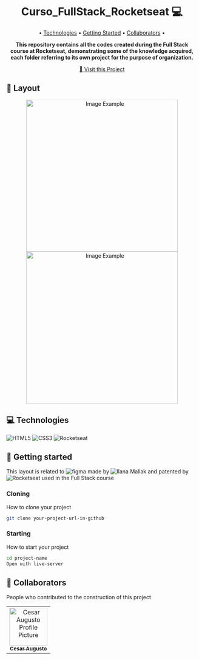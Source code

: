 [HTML5__BADGE]: https://img.shields.io/badge/html5-%23E34F26.svg?style=for-the-badge&logo=html5&logoColor=white
[CSS3__BADGE]: https://img.shields.io/badge/css3-%231572B6.svg?style=for-the-badge&logo=css3&logoColor=white
[figma]: https://www.figma.com/design/jNow6kWhK370nHt5Hus1AI/Formul%C3%A1rio-de-matr%C3%ADcula--Community-?node-id=0-1&p=f&t=euhbgIxU8OniPzSN-0
[Ilana Mallak]: https://www.linkedin.com/in/ilanamallak/
[Rocketseat]: https://www.rocketseat.com.br/

<h1 align="center" style="font-weight: bold;">Curso_FullStack_Rocketseat 💻</h1>

<p align="center">
 • <a href="#tech">Technologies</a> • 
 <a href="#started">Getting Started</a> • 
 <a href="#colab">Collaborators</a> •
</p>

<p align="center">
    <b>This repository contains all the codes created during the Full Stack course at Rocketseat, demonstrating some of the knowledge acquired, each folder referring to its own project for the purpose of organization.</b>
</p>

<p align="center">
     <a href="">📱 Visit this Project</a>
</p>

<h2 id="layout">🎨 Layout</h2>

<p align="center">
    <img src="/Assets/readme_img/1view.png" alt="Image Example" width="400px">
    <img src="/Assets/readme_img/2view.png" alt="Image Example" width="400px">
</p>

<h2 id="technologies">💻 Technologies</h2>

![HTML5][HTML5__BADGE]
![CSS3][CSS3__BADGE]
![Rocketseat][Rocketseat]

<h2 id="started">🚀 Getting started</h2>

This layout is related to ![figma][figma] made by ![Ilana Mallak][Ilana Mallak] and patented by ![Rocketseat][Rocketseat] used in the Full Stack course

<h3>Cloning</h3>

How to clone your project

```bash
git clone your-project-url-in-github
```

<h3>Starting</h3>

How to start your project

```bash
cd project-name
Open with live-server
```

<h2 id="colab">🤝 Collaborators</h2>

People who contributed to the construction of this project

<table>
  <tr>
    <td align="center">
      <a href="https://www.linkedin.com/in/cesaraugusto875/">
        <img src="https://avatars.githubusercontent.com/u/79229452?s=400&u=76bc95ac47e156acc7c339a7c3f981211c259df5&v=4;" width="100px;" alt="Cesar Augusto Profile Picture"/><br>
        <sub>
          <b>Cesar Augusto</b>
        </sub>
      </a>
    </td>
  </tr>
</table>
